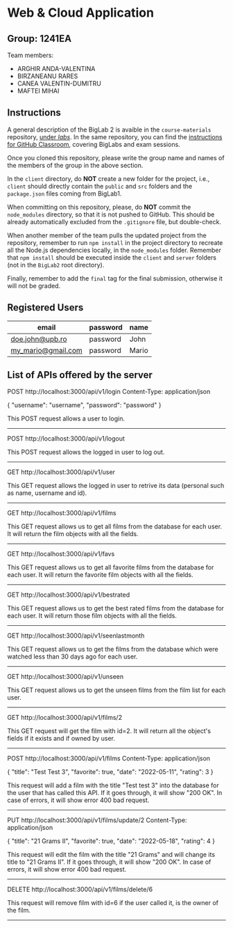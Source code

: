# Web & Cloud Application

## Group: 1241EA

Team members:
* ARGHIR ANDA-VALENTINA
* BIRZANEANU RARES 
* CANEA VALENTIN-DUMITRU
* MAFTEI MIHAI

## Instructions

A general description of the BigLab 2 is avaible in the `course-materials` repository, [under _labs_](https://polito-wa1-aw1-2022.github.io/materials/labs/BigLab2/BigLab2.pdf). In the same repository, you can find the [instructions for GitHub Classroom](https://polito-wa1-aw1-2022.github.io/materials/labs/GH-Classroom-BigLab-Instructions.pdf), covering BigLabs and exam sessions.

Once you cloned this repository, please write the group name and names of the members of the group in the above section.

In the `client` directory, do **NOT** create a new folder for the project, i.e., `client` should directly contain the `public` and `src` folders and the `package.json` files coming from BigLab1.

When committing on this repository, please, do **NOT** commit the `node_modules` directory, so that it is not pushed to GitHub.
This should be already automatically excluded from the `.gitignore` file, but double-check.

When another member of the team pulls the updated project from the repository, remember to run `npm install` in the project directory to recreate all the Node.js dependencies locally, in the `node_modules` folder.
Remember that `npm install` should be executed inside the `client` and `server` folders (not in the `BigLab2` root directory).

Finally, remember to add the `final` tag for the final submission, otherwise it will not be graded.

## Registered Users


| email                 | password | name  |
| --------------------- | -------- | ----- |
| doe.john@upb.ro    | password | John  |
| my_mario@gmail.com | password | Mario |

## List of APIs offered by the server

POST http://localhost:3000/api/v1/login
Content-Type: application/json
 
{
    "username": "username",
    "password": "password"
}

This POST request allows a user to login.

-----------------------------------------------

POST http://localhost:3000/api/v1/logout

This POST request allows the logged in user to log out.

-----------------------------------------------

GET http://localhost:3000/api/v1/user

This GET request allows the logged in user to retrive its data (personal such as name, username and id).

-----------------------------------------------

GET http://localhost:3000/api/v1/films

This GET request allows us to get all films from the database for each user. It will return the film objects with all the fields.

-----------------------------------------------
GET http://localhost:3000/api/v1/favs

This GET request allows us to get all favorite films from the database for each user. It will return the favorite film objects with all the fields.

-----------------------------------------------
GET http://localhost:3000/api/v1/bestrated

This GET request allows us to get the best rated films from the database for each user. It will return those film objects with all the fields.

-----------------------------------------------
GET http://localhost:3000/api/v1/seenlastmonth

This GET request allows us to get the films from the database which were watched less than 30 days ago for each user.

-----------------------------------------------
GET http://localhost:3000/api/v1/unseen

This GET request allows us to get the unseen films from the film list for each user.

-----------------------------------------------
GET http://localhost:3000/api/v1/films/2

This GET request will get the film with id=2. It will return all the object's fields if it exists and if owned by user.

-----------------------------------------------
POST http://localhost:3000/api/v1/films
Content-Type: application/json
 
{
    "title": "Test Test 3",
    "favorite": true,
    "date": "2022-05-11",
    "rating": 3
}

This request will add a film with the title "Test test 3" into the database for the user that has called this API. 
If it goes through, it will show "200 OK". In case of errors, it will show error 400 bad request.

-----------------------------------------------
PUT http://localhost:3000/api/v1/films/update/2
Content-Type: application/json
 
{
    "title": "21 Grams II",
    "favorite": true,
    "date": "2022-05-18",
    "rating": 4
}
 
This request will edit the film with the title "21 Grams" and will change its title to "21 Grams II". 
If it goes through, it will show "200 OK". In case of errors, it will show error 400 bad request.

-----------------------------------------------
DELETE http://localhost:3000/api/v1/films/delete/6
 
 
This request will remove film with id=6 if the user called it, is the owner of the film.

-----------------------------------------------

